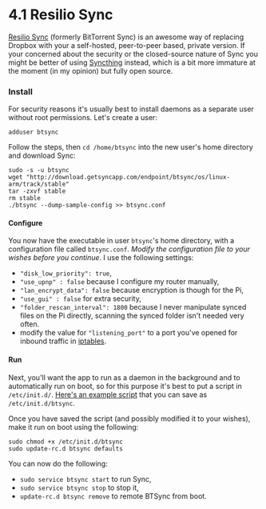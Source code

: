 4.1 Resilio Sync
===

[Resilio Sync][btsync] (formerly BitTorrent Sync) is an awesome way of replacing Dropbox with your a self-hosted, peer-to-peer based, private version. If your concerned about the security or the closed-source nature of Sync you might be better of using [Syncthing][syncthing] instead, which is a bit more immature at the moment (in my opinion) but fully open source.

### Install

For security reasons it's usually best to install daemons as a separate user without root permissions. Let's create a user:

    adduser btsync

Follow the steps, then `cd /home/btsync` into the new user's home directory and download Sync:

    sudo -s -u btsync
    wget "http://download.getsyncapp.com/endpoint/btsync/os/linux-arm/track/stable"
	tar -zxvf stable
	rm stable
    ./btsync --dump-sample-config >> btsync.conf

#### Configure

You now have the executable in user `btsync`'s home directory, with a configuration file called `btsync.conf`. *Modify the configuration file to your wishes before you continue*. I use the following settings:

- `"disk_low_priority": true`,
- `"use_upnp" : false` because I configure my router manually,
- `"lan_encrypt_data": false` because encryption is though for the Pi,
- `"use_gui" : false` for extra security,
- `"folder_rescan_interval": 1800` because I never manipulate synced files on the Pi directly, scanning the synced folder isn't needed very often.
- modify the value for `"listening_port"` to a port you've opened for inbound traffic in [iptables][iptables].

#### Run

Next, you'll want the app to run as a daemon in the background and to automatically run on boot, so for this purpose it's best to put a script in `/etc/init.d/`. [Here's an example script][script] that you can save as `/etc/init.d/btsync`.

Once you have saved the script (and possibly modified it to your wishes), make it run on boot using the following:

    sudo chmod +x /etc/init.d/btsync
    sudo update-rc.d btsync defaults

You can now do the following:

- `sudo service btsync start` to run Sync,
- `sudo service btsync stop` to stop it,
- `update-rc.d btsync remove` to remote BTSync from boot.

[btsync]: http://www.getsync.com/
[syncthing]: http://syncthing.net/
[iptables]: ./2.1-iptables.md
[script]: ./scripts/btsync
